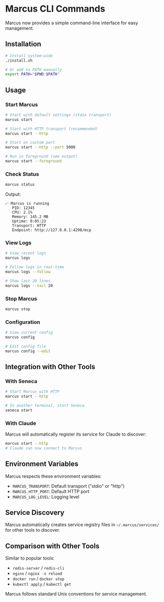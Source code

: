 # Marcus CLI Commands

Marcus now provides a simple command-line interface for easy management.

## Installation

```bash
# Install system-wide
./install.sh

# Or add to PATH manually
export PATH="$PWD:$PATH"
```

## Usage

### Start Marcus

```bash
# Start with default settings (stdio transport)
marcus start

# Start with HTTP transport (recommended)
marcus start --http

# Start on custom port
marcus start --http --port 5000

# Run in foreground (see output)
marcus start --foreground
```

### Check Status

```bash
marcus status
```

Output:
```
✅ Marcus is running
   PID: 12345
   CPU: 2.1%
   Memory: 145.2 MB
   Uptime: 0:05:23
   Transport: HTTP
   Endpoint: http://127.0.0.1:4298/mcp
```

### View Logs

```bash
# View recent logs
marcus logs

# Follow logs in real-time
marcus logs --follow

# Show last 20 lines
marcus logs --tail 20
```

### Stop Marcus

```bash
marcus stop
```

### Configuration

```bash
# View current config
marcus config

# Edit config file
marcus config --edit
```

## Integration with Other Tools

### With Seneca

```bash
# Start Marcus with HTTP
marcus start --http

# In another terminal, start Seneca
seneca start
```

### With Claude

Marcus will automatically register its service for Claude to discover:

```bash
marcus start --http
# Claude can now connect to Marcus
```

## Environment Variables

Marcus respects these environment variables:

- `MARCUS_TRANSPORT`: Default transport ("stdio" or "http")
- `MARCUS_HTTP_PORT`: Default HTTP port
- `MARCUS_LOG_LEVEL`: Logging level

## Service Discovery

Marcus automatically creates service registry files in `~/.marcus/services/` for other tools to discover.

## Comparison with Other Tools

Similar to popular tools:

- `redis-server` / `redis-cli`
- `nginx` / `nginx -s reload`
- `docker run` / `docker stop`
- `kubectl apply` / `kubectl get`

Marcus follows standard Unix conventions for service management.
